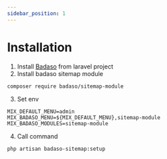 ```yaml
---
sidebar_position: 1
---
```


# Installation

1. Install [Badaso](https://badaso-docs.uatech.co.id/docs/en/getting-started/installation/) from laravel project
2. Install badaso sitemap module
```
composer require badaso/sitemap-module
``` 
3. Set env

```
MIX_DEFAULT_MENU=admin
MIX_BADASO_MENU=${MIX_DEFAULT_MENU},sitemap-module
MIX_BADASO_MODULES=sitemap-module
```
4. Call command 
```
php artisan badaso-sitemap:setup
```